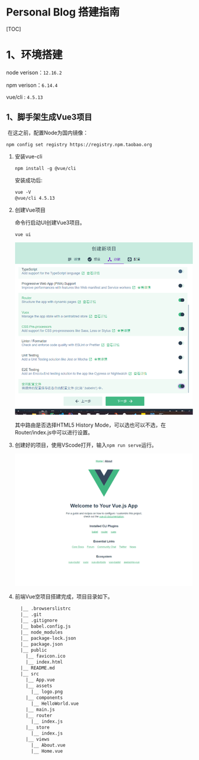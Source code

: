 # Personal Blog 搭建指南

[TOC]



# 1、环境搭建

node verison：`12.16.2`

npm  verison：`6.14.4`

vue/cli : `4.5.13`





## 1、脚手架生成Vue3项目

​	在这之前，配置Node为国内镜像：

```shell
npm config set registry https://registry.npm.taobao.org
```

1. 安装vue-cli

   ```shell
   npm install -g @vue/cli
   ```

   安装成功后:

   ```shell
   vue -V
   @vue/cli 4.5.13
   ```

2. 创建Vue项目

   命令行启动UI创建Vue3项目。

   ```shell
   vue ui
   ```

   ![image-20210513215054049](PersonalBlogWeb-1.assets/image-20210513215054049.png)

   其中路由是否选择HTML5 History Mode，可以选也可以不选，在Router/index.js中可以进行设置。

3. 创建好的项目，使用VScode打开，输入`npm run serve`运行。

   ![image-20210513220043045](PersonalBlogWeb-1.assets/image-20210513220043045.png)

4. 前端Vue空项目搭建完成，项目目录如下。

   ```shell
     |__ .browserslistrc
     |__ .git
     |__ .gitignore
     |__ babel.config.js
     |__ node_modules
     |__ package-lock.json
     |__ package.json
     |__ public
       |__ favicon.ico
       |__ index.html
     |__ README.md
     |__ src
       |__ App.vue
       |__ assets
         |__ logo.png
       |__ components
         |__ HelloWorld.vue
       |__ main.js
       |__ router
         |__ index.js
       |__ store
         |__ index.js
       |__ views
         |__ About.vue
         |__ Home.vue
   
   ```

   

